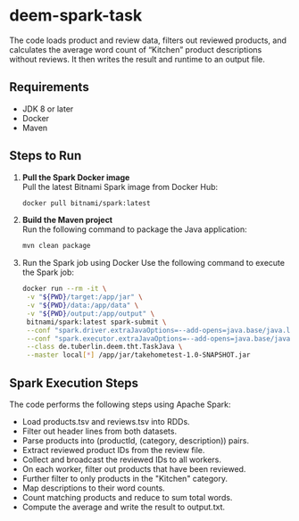 # deem-spark-task

The code loads product and review data, filters out reviewed products, and calculates the average word count of “Kitchen” product descriptions without reviews. It then writes the result and runtime to an output file.

## Requirements
- JDK 8 or later
- Docker
- Maven

## Steps to Run

1. **Pull the Spark Docker image**  
   Pull the latest Bitnami Spark image from Docker Hub:

   ```bash
   docker pull bitnami/spark:latest
   ```
2. **Build the Maven project**  
   Run the following command to package the Java application:

   ```bash
   mvn clean package
   ```

3. Run the Spark job using Docker
   Use the following command to execute the Spark job:
   ```bash
   docker run --rm -it \
    -v "${PWD}/target:/app/jar" \
    -v "${PWD}/data:/app/data" \
    -v "${PWD}/output:/app/output" \
    bitnami/spark:latest spark-submit \
    --conf "spark.driver.extraJavaOptions=--add-opens=java.base/java.lang.ref=ALL-UNNAMED" \
    --conf "spark.executor.extraJavaOptions=--add-opens=java.base/java.lang.ref=ALL-UNNAMED" \
    --class de.tuberlin.deem.tht.TaskJava \
    --master local[*] /app/jar/takehometest-1.0-SNAPSHOT.jar
   ```
## Spark Execution Steps
The code performs the following steps using Apache Spark:

- Load products.tsv and reviews.tsv into RDDs.
- Filter out header lines from both datasets.
- Parse products into (productId, (category, description)) pairs.
- Extract reviewed product IDs from the review file.
- Collect and broadcast the reviewed IDs to all workers.
- On each worker, filter out products that have been reviewed.
- Further filter to only products in the "Kitchen" category.
- Map descriptions to their word counts.
- Count matching products and reduce to sum total words.
- Compute the average and write the result to output.txt.

